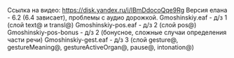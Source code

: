 Ссылка на видео: https://disk.yandex.ru/i/lBmDdocoQqe9Rg
Версия елана - 6.2 (6.4 зависает), проблемы с аудио дорожкой.
Gmoshinskiy.eaf - д/з 1 (слой text@ и transl@)
Gmoshinskiy-pos.eaf - д/з 2 (слой pos@)
Gmoshinskiy-pos-bonus - д/з 2 (бонусное, сложные случаи определения части речи)
Gmoshinskiy-gest.eaf - д/з 3 (слой gesture@, gestureMeaning@, gestureActiveOrgan@, pause@, intonation@)
